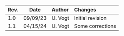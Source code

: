 | Rev. |   Date   | Author  | Changes          |
| :--- | :------: | :------ | :--------------- |
| 1.0  | 09/09/23 | U. Vogt | Initial revision |
| 1.1  | 04/15/24 | U. Vogt | Some corrections |
